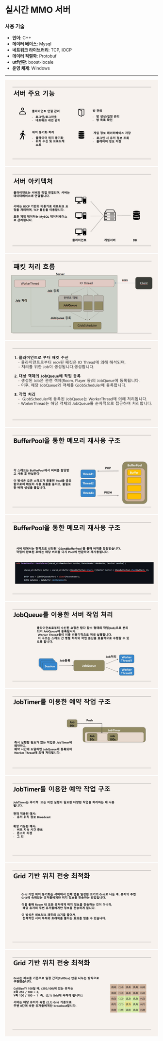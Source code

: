 # 실시간 MMO 서버

### 사용 기술
- **언어**: C++
- **데이터 베이스**: Mysql
- **네트워크 라이브러리**: TCP, IOCP
- **데이터 직렬화**: Protobuf
- **utf변환**: boost-locale
- **운영 체제**: Windows

---

![서버 주요 기능](./images/Slide4.jpg)
![서버 아키텍쳐](./images/Slide5.jpg)
![패킷 처리 흐름](./images/패킷처리흐름.png)
![패킷 처리 흐름 설명](./images/Slide7.jpg)
![BufferPool1](./images/Slide8.jpg)
![BufferPool2](./images/Slide9.jpg)
![JobQueue1](./images/Slide10.jpg)
![JobTimer1](./images/Slide12.jpg)
![JobTimer2](./images/Slide13.jpg)
![Grid 기반 위치 동기화1](./images/Slide15.jpg)
![Grid 기반 위치 동기화2](./images/Slide16.jpg)

